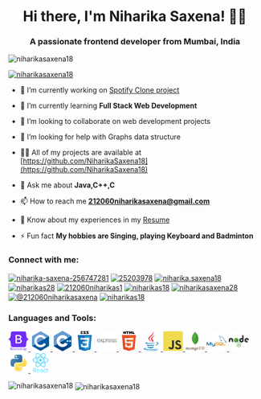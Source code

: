 <h1 align="center">Hi there, I'm Niharika Saxena! 👋🏻</h1>
<h3 align="center">A passionate frontend developer from Mumbai, India</h3>

<p align="left"> <img src="https://komarev.com/ghpvc/?username=niharikasaxena18&label=Profile%20views&color=0e75b6&style=flat" alt="niharikasaxena18" /> </p>

<p align="left"> <a href="https://github.com/ryo-ma/github-profile-trophy"><img src="https://github-profile-trophy.vercel.app/?username=niharikasaxena18" alt="niharikasaxena18" /></a> </p>

- 🔭 I’m currently working on [Spotify Clone project](https://github.com/NiharikaSaxena18/Spotify-Clone)

- 🌱 I’m currently learning **Full Stack Web Development**

- 👯 I’m looking to collaborate on web development projects

- 🤝 I’m looking for help with Graphs data structure

- 👨‍💻 All of my projects are available at [https://github.com/NiharikaSaxena18](https://github.com/NiharikaSaxena18)

- 💬 Ask me about **Java,C++,C**

- 📫 How to reach me **212060niharikasaxena@gmail.com**

- 📄 Know about my experiences in my [Resume](link)

- ⚡ Fun fact **My hobbies are Singing, playing Keyboard and Badminton**

<h3 align="left">Connect with me:</h3>
<p align="left">
<a href="https://linkedin.com/in/niharika-saxena-256747281" target="blank"><img align="center" src="https://raw.githubusercontent.com/rahuldkjain/github-profile-readme-generator/master/src/images/icons/Social/linked-in-alt.svg" alt="niharika-saxena-256747281" height="30" width="40" /></a>
<a href="https://stackoverflow.com/users/25203978" target="blank"><img align="center" src="https://raw.githubusercontent.com/rahuldkjain/github-profile-readme-generator/master/src/images/icons/Social/stack-overflow.svg" alt="25203978" height="30" width="40" /></a>
<a href="https://instagram.com/niharika.saxena18" target="blank"><img align="center" src="https://raw.githubusercontent.com/rahuldkjain/github-profile-readme-generator/master/src/images/icons/Social/instagram.svg" alt="niharika.saxena18" height="30" width="40" /></a>
<a href="https://www.codechef.com/users/niharikas28" target="blank"><img align="center" src="https://cdn.jsdelivr.net/npm/simple-icons@3.1.0/icons/codechef.svg" alt="niharikas28" height="30" width="40" /></a>
<a href="https://www.hackerrank.com/212060niharikas1" target="blank"><img align="center" src="https://raw.githubusercontent.com/rahuldkjain/github-profile-readme-generator/master/src/images/icons/Social/hackerrank.svg" alt="212060niharikas1" height="30" width="40" /></a>
<a href="https://codeforces.com/profile/niharikas18" target="blank"><img align="center" src="https://raw.githubusercontent.com/rahuldkjain/github-profile-readme-generator/master/src/images/icons/Social/codeforces.svg" alt="niharikas18" height="30" width="40" /></a>
<a href="https://www.leetcode.com/niharikasaxena28" target="blank"><img align="center" src="https://raw.githubusercontent.com/rahuldkjain/github-profile-readme-generator/master/src/images/icons/Social/leet-code.svg" alt="niharikasaxena28" height="30" width="40" /></a>
<a href="https://www.hackerearth.com/@212060niharikasaxena" target="blank"><img align="center" src="https://raw.githubusercontent.com/rahuldkjain/github-profile-readme-generator/master/src/images/icons/Social/hackerearth.svg" alt="@212060niharikasaxena" height="30" width="40" /></a>
<a href="https://auth.geeksforgeeks.org/user/niharikas18" target="blank"><img align="center" src="https://raw.githubusercontent.com/rahuldkjain/github-profile-readme-generator/master/src/images/icons/Social/geeks-for-geeks.svg" alt="niharikas18" height="30" width="40" /></a>
</p>

<h3 align="left">Languages and Tools:</h3>
<p align="left"> <a href="https://getbootstrap.com" target="_blank" rel="noreferrer"> <img src="https://raw.githubusercontent.com/devicons/devicon/master/icons/bootstrap/bootstrap-plain-wordmark.svg" alt="bootstrap" width="40" height="40"/> </a> <a href="https://www.cprogramming.com/" target="_blank" rel="noreferrer"> <img src="https://raw.githubusercontent.com/devicons/devicon/master/icons/c/c-original.svg" alt="c" width="40" height="40"/> </a> <a href="https://www.w3schools.com/cpp/" target="_blank" rel="noreferrer"> <img src="https://raw.githubusercontent.com/devicons/devicon/master/icons/cplusplus/cplusplus-original.svg" alt="cplusplus" width="40" height="40"/> </a> <a href="https://www.w3schools.com/css/" target="_blank" rel="noreferrer"> <img src="https://raw.githubusercontent.com/devicons/devicon/master/icons/css3/css3-original-wordmark.svg" alt="css3" width="40" height="40"/> </a> <a href="https://expressjs.com" target="_blank" rel="noreferrer"> <img src="https://raw.githubusercontent.com/devicons/devicon/master/icons/express/express-original-wordmark.svg" alt="express" width="40" height="40"/> </a> <a href="https://www.w3.org/html/" target="_blank" rel="noreferrer"> <img src="https://raw.githubusercontent.com/devicons/devicon/master/icons/html5/html5-original-wordmark.svg" alt="html5" width="40" height="40"/> </a> <a href="https://www.java.com" target="_blank" rel="noreferrer"> <img src="https://raw.githubusercontent.com/devicons/devicon/master/icons/java/java-original.svg" alt="java" width="40" height="40"/> </a> <a href="https://developer.mozilla.org/en-US/docs/Web/JavaScript" target="_blank" rel="noreferrer"> <img src="https://raw.githubusercontent.com/devicons/devicon/master/icons/javascript/javascript-original.svg" alt="javascript" width="40" height="40"/> </a> <a href="https://www.mongodb.com/" target="_blank" rel="noreferrer"> <img src="https://raw.githubusercontent.com/devicons/devicon/master/icons/mongodb/mongodb-original-wordmark.svg" alt="mongodb" width="40" height="40"/> </a> <a href="https://www.mysql.com/" target="_blank" rel="noreferrer"> <img src="https://raw.githubusercontent.com/devicons/devicon/master/icons/mysql/mysql-original-wordmark.svg" alt="mysql" width="40" height="40"/> </a> <a href="https://nodejs.org" target="_blank" rel="noreferrer"> <img src="https://raw.githubusercontent.com/devicons/devicon/master/icons/nodejs/nodejs-original-wordmark.svg" alt="nodejs" width="40" height="40"/> </a> <a href="https://www.python.org" target="_blank" rel="noreferrer"> <img src="https://raw.githubusercontent.com/devicons/devicon/master/icons/python/python-original.svg" alt="python" width="40" height="40"/> </a> <a href="https://reactjs.org/" target="_blank" rel="noreferrer"> <img src="https://raw.githubusercontent.com/devicons/devicon/master/icons/react/react-original-wordmark.svg" alt="react" width="40" height="40"/> </a> </p>

<p><img align="left" src="https://github-readme-stats.vercel.app/api/top-langs?username=niharikasaxena18&show_icons=true&locale=en&layout=compact" alt="niharikasaxena18" /></p>

<p>&nbsp;<img align="center" src="https://github-readme-stats.vercel.app/api?username=niharikasaxena18&show_icons=true&locale=en" alt="niharikasaxena18" /></p>
